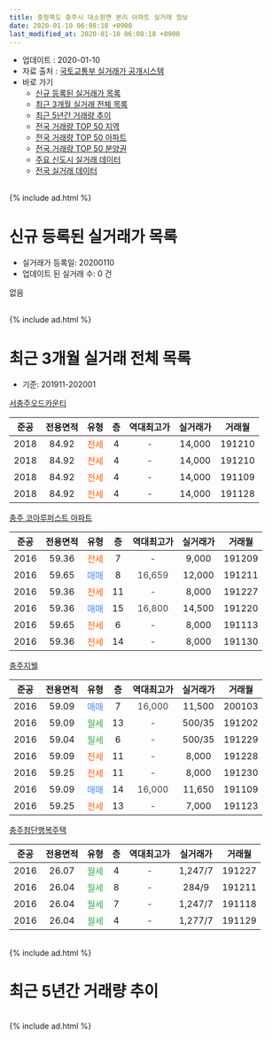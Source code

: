 ```yaml
---
title: 충청북도 충주시 대소원면 본리 아파트 실거래 정보
date: 2020-01-10 06:08:18 +0900
last_modified_at: 2020-01-10 06:08:18 +0900
---
```


* 업데이트 : 2020-01-10
* 자료 출처 : [국토교통부 실거래가 공개시스템](http://rt.molit.go.kr)
* 바로 가기
    * [신규 등록된 실거래가 목록](#신규-등록된-실거래가-목록)
    * [최근 3개월 실거래 전체 목록](#최근-3개월-실거래-전체-목록)
    * [최근 5년간 거래량 추이](#최근-5년간-거래량-추이)
    * [전국 거래량 TOP 50 지역](https://inasie.github.io/apt-trade-info/최근-3개월-전국에서-가장-거래가-많이-발생한-지역)
    * [전국 거래량 TOP 50 아파트](https://inasie.github.io/apt-trade-info/최근-3개월-전국에서-가장-거래가-많이-발생한-아파트)
    * [전국 거래량 TOP 50 분양권](https://inasie.github.io/apt-trade-info/최근-3개월-전국에서-가장-거래가-많이-발생한-분양권)
    * [주요 신도시 실거래 데이터](https://inasie.github.io/apt-trade-info/주요-신도시)
    * [전국 실거래 데이터](https://inasie.github.io/apt-trade-info/전국)
<br>
{% include ad.html %}
<br>

# 신규 등록된 실거래가 목록
* 실거래가 등록일: 20200110
* 업데이트 된 실거래 수: 0 건

없음

<br>
{% include ad.html %}
<br>

# 최근 3개월 실거래 전체 목록
* 기준: 201911-202001


[서충주오드카운티](https://search.naver.com/search.naver?query=%EC%B6%A9%EC%B2%AD%EB%B6%81%EB%8F%84+%EC%B6%A9%EC%A3%BC%EC%8B%9C+%EB%8C%80%EC%86%8C%EC%9B%90%EB%A9%B4+%EB%B3%B8%EB%A6%AC+%EC%84%9C%EC%B6%A9%EC%A3%BC%EC%98%A4%EB%93%9C%EC%B9%B4%EC%9A%B4%ED%8B%B0)

|준공|전용면적|유형|층|역대최고가|실거래가|거래월|
|:---:|:---:|:---:|:---:|:---:|:---:|:---:|
|2018|84.92|<span style="color:#ff5a00">전세</span>|4|<span style="color:#444444">-</span>|14,000|191210|
|2018|84.92|<span style="color:#ff5a00">전세</span>|4|<span style="color:#444444">-</span>|14,000|191210|
|2018|84.92|<span style="color:#ff5a00">전세</span>|4|<span style="color:#444444">-</span>|14,000|191109|
|2018|84.92|<span style="color:#ff5a00">전세</span>|4|<span style="color:#444444">-</span>|14,000|191128|

[충주 코아루퍼스트 아파트](https://search.naver.com/search.naver?query=%EC%B6%A9%EC%B2%AD%EB%B6%81%EB%8F%84+%EC%B6%A9%EC%A3%BC%EC%8B%9C+%EB%8C%80%EC%86%8C%EC%9B%90%EB%A9%B4+%EB%B3%B8%EB%A6%AC+%EC%B6%A9%EC%A3%BC+%EC%BD%94%EC%95%84%EB%A3%A8%ED%8D%BC%EC%8A%A4%ED%8A%B8+%EC%95%84%ED%8C%8C%ED%8A%B8)

|준공|전용면적|유형|층|역대최고가|실거래가|거래월|
|:---:|:---:|:---:|:---:|:---:|:---:|:---:|
|2016|59.36|<span style="color:#ff5a00">전세</span>|7|<span style="color:#444444">-</span>|9,000|191209|
|2016|59.65|<span style="color:#4285f3">매매</span>|8|<span style="color:#444444">16,659</span>|12,000|191211|
|2016|59.36|<span style="color:#ff5a00">전세</span>|11|<span style="color:#444444">-</span>|8,000|191227|
|2016|59.36|<span style="color:#4285f3">매매</span>|15|<span style="color:#444444">16,800</span>|14,500|191220|
|2016|59.65|<span style="color:#ff5a00">전세</span>|6|<span style="color:#444444">-</span>|8,000|191113|
|2016|59.36|<span style="color:#ff5a00">전세</span>|14|<span style="color:#444444">-</span>|8,000|191130|

[충주지웰](https://search.naver.com/search.naver?query=%EC%B6%A9%EC%B2%AD%EB%B6%81%EB%8F%84+%EC%B6%A9%EC%A3%BC%EC%8B%9C+%EB%8C%80%EC%86%8C%EC%9B%90%EB%A9%B4+%EB%B3%B8%EB%A6%AC+%EC%B6%A9%EC%A3%BC%EC%A7%80%EC%9B%B0)

|준공|전용면적|유형|층|역대최고가|실거래가|거래월|
|:---:|:---:|:---:|:---:|:---:|:---:|:---:|
|2016|59.09|<span style="color:#4285f3">매매</span>|7|<span style="color:#444444">16,000</span>|11,500|200103|
|2016|59.09|<span style="color:#34a853">월세</span>|13|<span style="color:#444444">-</span>|500/35|191202|
|2016|59.04|<span style="color:#34a853">월세</span>|6|<span style="color:#444444">-</span>|500/35|191229|
|2016|59.09|<span style="color:#ff5a00">전세</span>|11|<span style="color:#444444">-</span>|8,000|191228|
|2016|59.25|<span style="color:#ff5a00">전세</span>|11|<span style="color:#444444">-</span>|8,000|191230|
|2016|59.09|<span style="color:#4285f3">매매</span>|14|<span style="color:#444444">16,000</span>|11,650|191109|
|2016|59.25|<span style="color:#ff5a00">전세</span>|13|<span style="color:#444444">-</span>|7,000|191123|

[충주첨단행복주택](https://search.naver.com/search.naver?query=%EC%B6%A9%EC%B2%AD%EB%B6%81%EB%8F%84+%EC%B6%A9%EC%A3%BC%EC%8B%9C+%EB%8C%80%EC%86%8C%EC%9B%90%EB%A9%B4+%EB%B3%B8%EB%A6%AC+%EC%B6%A9%EC%A3%BC%EC%B2%A8%EB%8B%A8%ED%96%89%EB%B3%B5%EC%A3%BC%ED%83%9D)

|준공|전용면적|유형|층|역대최고가|실거래가|거래월|
|:---:|:---:|:---:|:---:|:---:|:---:|:---:|
|2016|26.07|<span style="color:#34a853">월세</span>|4|<span style="color:#444444">-</span>|1,247/7|191227|
|2016|26.04|<span style="color:#34a853">월세</span>|8|<span style="color:#444444">-</span>|284/9|191211|
|2016|26.04|<span style="color:#34a853">월세</span>|7|<span style="color:#444444">-</span>|1,247/7|191118|
|2016|26.04|<span style="color:#34a853">월세</span>|4|<span style="color:#444444">-</span>|1,277/7|191129|


<br>
{% include ad.html %}
<br>

# 최근 5년간 거래량 추이


<div style="width:100%;">
    <canvas id="deal_progress" height="200"></canvas>
</div>

<script>
new Chart(document.getElementById("deal_progress"), {
    type: 'line',
    data: {
        labels: ['201501','201502','201503','201504','201505','201506','201507','201508','201509','201510','201511','201512','201601','201602','201603','201604','201605','201606','201607','201608','201609','201610','201611','201612','201701','201702','201703','201704','201705','201706','201707','201708','201709','201710','201711','201712','201801','201802','201803','201804','201805','201806','201807','201808','201809','201810','201811','201812','201901','201902','201903','201904','201905','201906','201907','201908','201909','201910','201911','201912','202001'],
        datasets: [{
            label: '매매',
            pointRadius: 1,
            data: [0, 0, 0, 0, 0, 0, 0, 0, 0, 0, 0, 0, 0, 0, 0, 1, 6, 1, 3, 8, 7, 5, 2, 1, 1, 1, 2, 6, 9, 7, 19, 3, 1, 1, 5, 0, 2, 0, 1, 0, 0, 4, 2, 2, 5, 2, 2, 5, 1, 1, 1, 3, 1, 4, 0, 2, 2, 3, 1, 2, 1],
            borderColor: "rgba(255, 201, 14, 1)",
            backgroundColor: "rgba(255, 201, 14, 0.5)",
            fill: false,
            lineTension: 0
        },{
            label: '전월세',
            pointRadius: 1,
            data: [0, 0, 0, 0, 0, 0, 0, 0, 0, 0, 0, 0, 9, 11, 27, 26, 28, 30, 10, 10, 3, 4, 3, 17, 21, 36, 27, 24, 27, 19, 25, 20, 11, 7, 3, 3, 14, 7, 20, 14, 16, 23, 22, 23, 24, 27, 19, 13, 16, 26, 36, 19, 20, 31, 25, 18, 27, 15, 7, 10, 0],
            borderColor: "rgba(0, 141, 185, 1)",
            backgroundColor: "rgba(0, 141, 185, 0.5)",
            fill: false,
            lineTension: 0
        }
        ]
    },
    options: {
        responsive: true,
        title: {
            display: false
        },
        tooltips: {
            mode: 'index',
            intersect: false
        },
        hover: {
            mode: 'nearest',
            intersect: true
        },
        scales: {
            xAxes: [{
                display: true,
                scaleLabel: {
                    display: true,
                    labelString: '년/월'
                }
            }],
            yAxes: [{
                display: true,
                ticks: {
                    suggestedMin: 0,
                },
                scaleLabel: {
                    display: true,
                    labelString: '실거래 수'
                }
            }]
        }
    }
});

</script>


<br>
{% include ad.html %}
<br>

